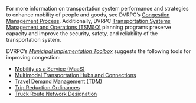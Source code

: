 For more information on transportation system performance and strategies to enhance mobility of people and goods, see DVRPC’s [Congestion Management Process](https://www.dvrpc.org/CongestionManagement/). Additionally, DVRPC [Transportation Systems Management and Operations (TSM&O)](https://www.dvrpc.org/Transportation/TSMO/) planning programs preserve capacity and improve the security, safety, and reliability of the transportation system.

DVRPC’s [_Municipal Implementation Toolbox_](https://www.dvrpc.org/Plan/MIT/) suggests the following tools for improving congestion:
 - [Mobility as a Service (MaaS)](https://www.dvrpc.org/Plan/MIT/mobilityasaservicemaas)
 - [Multimodal Transportation Hubs and Connections](https://www.dvrpc.org/Plan/MIT/multimodaltransportationhubsandconnections)
 - [Travel Demand Management (TDM)](https://www.dvrpc.org/Plan/MIT/traveldemandmanagementtdm)
 - [Trip Reduction Ordinances](https://www.dvrpc.org/Plan/MIT/tripreductionordinances) 
 - [Truck Route Network Designation](https://www.dvrpc.org/Plan/MIT/truckroutenetworkdesignation) 